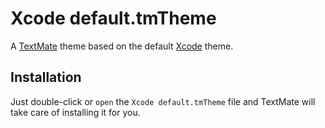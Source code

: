 # Xcode default.tmTheme

A [TextMate][] theme based on the default [Xcode][] theme.


## Installation

Just double-click or `open` the `Xcode default.tmTheme` file and TextMate will take
care of installing it for you.


[xcode]: http://developer.apple.com/technologies/tools/xcode.html
[textmate]: http://macromates.com/